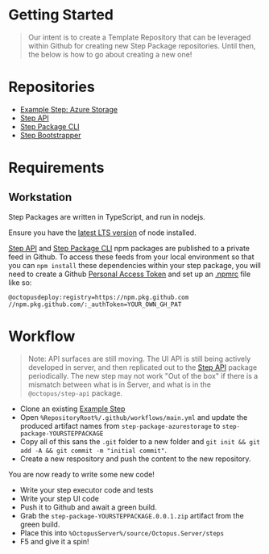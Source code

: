 # Getting Started

> Our intent is to create a Template Repository that can be leveraged within Github for creating new Step Package repositories. Until then, the below is how to go about creating a new one!

# Repositories

- [Example Step: Azure Storage](https://github.com/OctopusDeploy/step-package-azurestorage)
- [Step API](https://github.com/OctopusDeploy/step-api)
- [Step Package CLI](https://github.com/OctopusDeploy/step-package-cli)
- [Step Bootstrapper](https://github.com/OctopusDeploy/step-bootstrapper)

# Requirements

## Workstation

Step Packages are written in TypeScript, and run in nodejs.

Ensure you have the [latest LTS version](https://nodejs.org/en/download/) of node installed.

[Step API](https://github.com/OctopusDeploy/step-api) and [Step Package CLI](https://github.com/OctopusDeploy/step-package-cli) npm packages are published to a private feed in Github. To access these feeds from your local environment so that you can `npm install` these dependencies within your step package, you will need to create a Github [Personal Access Token](https://docs.github.com/en/github/authenticating-to-github/creating-a-personal-access-token) and set up an [.npmrc](https://docs.npmjs.com/cli/v7/configuring-npm/npmrc) file like so:

```
@octopusdeploy:registry=https://npm.pkg.github.com
//npm.pkg.github.com/:_authToken=YOUR_OWN_GH_PAT
```

# Workflow

> Note: API surfaces are still moving. The UI API is still being actively developed in server, and then replicated out to the [Step API](https://github.com/OctopusDeploy/step-api) package periodically. The new step may not work "Out of the box" if there is a mismatch between what is in Server, and what is in the `@octopus/step-api` package.

- Clone an existing [Example Step](https://github.com/OctopusDeploy/step-package-azurestorage)
- Open `%RepositoryRoot%/.github/workflows/main.yml` and update the produced artifact names from `step-package-azurestorage` to `step-package-YOURSTEPPACKAGE`
- Copy all of this sans the `.git` folder to a new folder and `git init && git add -A && git commit -m "initial commit"`.
- Create a new respository and push the content to the new repository.

You are now ready to write some new code!

- Write your step executor code and tests
- Write your step UI code
- Push it to Github and await a green build.
- Grab the `step-package-YOURSTEPPACKAGE.0.0.1.zip` artifact from the green build.
- Place this into `%OctopusServer%/source/Octopus.Server/steps`
- F5 and give it a spin!
